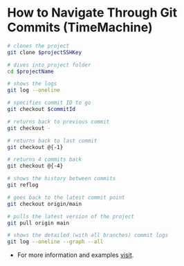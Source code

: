 # How to Navigate Through Git Commits (TimeMachine)

```BASH
# clones the project
git clone $projectSSHKey

# dives into project folder
cd $projectName

# shows the logs
git log --oneline

# specifies commit ID to go
git checkout $commitId

# returns back to previous commit
git checkout -

# returns back to last commit
git checkout @{-1}

# returns 4 commits back
git checkout @{-4}

# shows the history between commits
git reflog

# goes back to the latest commit point
git checkout origin/main

# pulls the latest version of the project
git pull origin main

# shows the detailed (with all branches) commit logs
git log --oneline --graph --all
```

- For more information and examples [visit](https://gitbookdown.dallasdatascience.com/revert-to-a-previous-commit-git-checkout.html).
